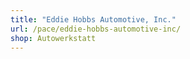 ```yaml
---
title: "Eddie Hobbs Automotive, Inc."
url: /pace/eddie-hobbs-automotive-inc/
shop: Autowerkstatt
---
```

